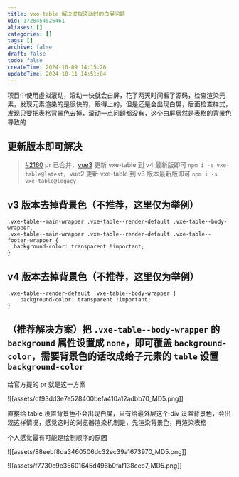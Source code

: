```yaml
---
title: vxe-table 解决虚拟滚动时的白屏问题
uid: 1728454526461
aliases: []
categories: []
tags: []
archive: false
draft: false
todo: false
createTime: 2024-10-09 14:15:26
updateTime: 2024-10-11 14:51:04
---
```


项目中使用虚拟滚动，滚动一快就会白屏，花了两天时间看了源码，检查渲染元素，发现元素渲染的是很快的，跟得上的，但是还是会出现白屏，后面检查样式，发现只要把表格背景色去掉，滚动一点问题都没有，这个白屏居然是表格的背景色导致的

## 更新版本即可解决

> [#2160](https://github.com/x-extends/vxe-table/pull/2160) pr 已合并，[vue3](https://so.csdn.net/so/search?q=vue3&spm=1001.2101.3001.7020) 更新 vxe-table 到 v4 最新版即可 `npm i -s vxe-table@latest`，vue2 更新 vxe-table 到 v3 版本最新版即可 `npm i -s vxe-table@legacy`

## v3 版本去掉背景色（不推荐，这里仅为举例）

```
.vxe-table--main-wrapper .vxe-table--render-default .vxe-table--body-wrapper,
.vxe-table--main-wrapper .vxe-table--render-default .vxe-table--footer-wrapper {
  background-color: transparent !important;
}

```

## v4 版本去掉背景色（不推荐，这里仅为举例）

```
.vxe-table--render-default .vxe-table--body-wrapper {
    background-color: transparent !important;
}

```

## （推荐解决方案）把 `.vxe-table--body-wrapper` 的 `background` 属性设置成 `none`，即可覆盖 `background-color`，需要背景色的话改成给子元素的 `table` 设置 `background-color`

给官方提的 pr 就是这一方案

![[assets/df93dd3e7e528400befa410a12adbb70_MD5.png]]

直接给 table 设置背景色不会出现白屏，只有给最外层这个 div 设置背景色，会出现这样情况，感觉这时的浏览器渲染机制是，先渲染背景色，再渲染表格

个人感觉最有可能是绘制顺序的原因

![[assets/88eebf8da3460506dc32ec39a1673970_MD5.png]]

![[assets/f7730c9e35601645d496b0faf138cee7_MD5.png]]
